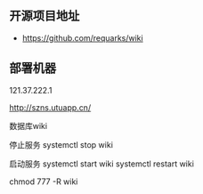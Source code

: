 ## 开源项目地址
- https://github.com/requarks/wiki

## 部署机器
121.37.222.1

http://szns.utuapp.cn/

数据库wiki

停止服务
systemctl stop wiki

启动服务
systemctl start wiki
systemctl restart wiki


chmod 777 -R wiki